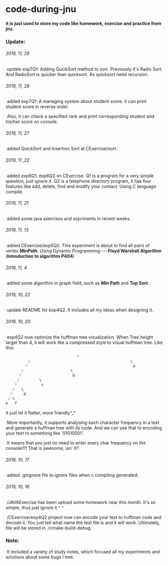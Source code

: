 # code-during-jnu
#### it is just used to store my code like homework, exercise and practice from jnu.

### Update:

###### 2019, 11, 29

​		update exp7Q1: Adding QucikSort method to sort. Previously it's Radix Sort. And RadixSort is quicker than quicksort.  As quicksort need recursion.

###### 2019, 11, 28

​		added exp7Q1: A managing system about student score. It can print student score in reverse order.

​		Also, it can check a specified rank and print corresponding student and his/her score on console.

###### 2019, 11, 27

​		added QuickSort and Insertion Sort at CExercise/sort.

###### 2019, 11 ,22

​		added exp6Q1, exp6Q2 on CExercise. Q1 is a program for a very simple question, just ignore it. Q2 is a telephone directory program, it has four features like add, delete, find and modify your contact. Using C language compile.

###### 2019, 11, 21

​		added some java exercises and expriments in recent weeks.

###### 2019, 11, 13

​		added CExercise/exp5Q2. This experiment is about to find all pairs of vertex **MinPath**. Using Dynamic Programming----**Floyd Warshall Algorithm**   (**Introduction to algorithm P404**)

###### 2019, 11, 4

​		added some algorithm in graph field, such as **Min Path** and **Top Sort**.

###### 2019, 10, 22

​		update README for exp4Q2. It includes all my ideas when designing it.

###### 2019, 10, 20

​		exp4Q2 now optimize the huffman tree visualization. When Tree height larger than 4, it will work like a compressed style to visual huffman tree. Like this:

```c
                                *                                           
          /                                             \                       
         *                                               a                     
       /                     \                                                         
      *                       b                                                    
     /         \                                                                      
    *           c
   /   \
  *     d                                                          
 / \                                                                               
e   f 
```
It just let it flatter, more friendly^_^

​		More importantly, it supports analysing each character frequency in a text and generate a huffman tree with its code. And we can use that to encoding your text to something like '01010001'.

​		It means that you just no need to enter every char frequency on the console!!!! That is awesome, isn' it?

###### 2019, 10, 17

​		added .gitignore file to ignore files when c compiling generated.

###### 2019, 10, 16

​		/JAVAExercise has been upload some homework near this month. It's so simple, thus just ignore it ^ ^

​		/CExercise/exp4Q2 project now can encode your text to huffman code and decode it. You just tell what name the text file is and it will work. Ultimately, file will be stored in ./cmake-build-debug.

### Note:

​	It included a variety of study notes, which focused all my experiments and solutions about some bugs I met.